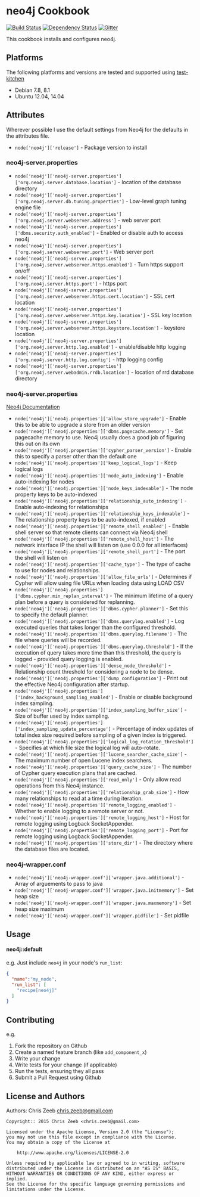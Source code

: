 neo4j Cookbook
==============
[![Build Status](https://travis-ci.org/czeeb/neo4j-cookbook.svg?branch=master)](https://travis-ci.org/czeeb/neo4j-cookbook)
[![Dependency Status](https://gemnasium.com/czeeb/neo4j-cookbook.svg)](https://gemnasium.com/czeeb/neo4j-cookbook)
[![Gitter](https://badges.gitter.im/Join%20Chat.svg)](https://gitter.im/czeeb/neo4j-cookbook?utm_source=badge&utm_medium=badge&utm_campaign=pr-badge)

This cookbook installs and configures neo4j.

Platforms
---------
The following platforms and versions are tested and supported using [test-kitchen](http://kitchen.ci/)

* Debian 7.8, 8.1
* Ubuntu 12.04, 14.04

Attributes
----------

Wherever possible I use the default settings from Neo4j for the defaults in the attributes file.

* `node['neo4j']['release']` - Package version to install

### neo4j-server.properties

* `node['neo4j']['neo4j-server.properties']['org.neo4j.server.database.location']` - location of the database directory
* `node['neo4j']['neo4j-server.properties']['org.neo4j.server.db.tuning.properties']` - Low-level graph tuning engine file
* `node['neo4j']['neo4j-server.properties']['org.neo4j.server.webserver.address']` - web server port
* `node['neo4j']['neo4j-server.properties']['dbms.security.auth_enabled']` - Enabled or disable auth to access neo4j
* `node['neo4j']['neo4j-server.properties']['org.neo4j.server.webserver.port']` - Web server port
* `node['neo4j']['neo4j-server.properties']['org.neo4j.server.webserver.https.enabled']` - Turn https support on/off
* `node['neo4j']['neo4j-server.properties']['org.neo4j.server.https.port']` - https port
* `node['neo4j']['neo4j-server.properties']['org.neo4j.server.webserver.https.cert.location']` - SSL cert location
* `node['neo4j']['neo4j-server.properties']['org.neo4j.server.webserver.https.key.location']` - SSL key location
* `node['neo4j']['neo4j-server.properties']['org.neo4j.server.webserver.https.keystore.location']` - keystore location
* `node['neo4j']['neo4j-server.properties']['org.neo4j.server.http.log.enabled']` - enable/disable http logging
* `node['neo4j']['neo4j-server.properties']['org.neo4j.server.http.log.config']` - http logging config
* `node['neo4j']['neo4j-server.properties']['org.neo4j.server.webadmin.rrdb.location']` - location of rrd database directory

### neo4j-server.properties

[Neo4j Documentation](http://neo4j.com/docs/stable/configuration-settings.html)

* `node['neo4j']['neo4j.properties']['allow_store_upgrade']` - Enable this to be able to upgrade a store from an older version
* `node['neo4j']['neo4j.properties']['dbms.pagecache.memory']` - Set pagecache memory to use. Neo4j usually does a good job of figuring this out on its own
* `node['neo4j']['neo4j.properties']['cypher_parser_version']` - Enable this to specify a parser other than the default one
* `node['neo4j']['neo4j.properties']['keep_logical_logs']` - Keep logical logs
* `node['neo4j']['neo4j.properties']['node_auto_indexing']` - Enable auto-indexing for nodes
* `node['neo4j']['neo4j.properties']['node_keys_indexable']` - The node property keys to be auto-indexed
* `node['neo4j']['neo4j.properties']['relationship_auto_indexing']` - Enable auto-indexing for relationships
* `node['neo4j']['neo4j.properties']['relationship_keys_indexable']` - The relationship property keys to be auto-indexed, if enabled
* `node['neo4j']['neo4j.properties']['remote_shell_enabled']` - Enable shell server so that remote clients can connect via Neo4j shell
* `node['neo4j']['neo4j.properties']['remote_shell_host']` - The network interface IP the shell will listen on (use 0.0.0 for all interfaces)
* `node['neo4j']['neo4j.properties']['remote_shell_port']` - The port the shell will listen on
* `node['neo4j']['neo4j.properties']['cache_type']` - The type of cache to use for nodes and relationships.
* `node['neo4j']['neo4j.properties']['allow_file_urls']` - Determines if Cypher will allow using file URLs when loading data using LOAD CSV
* `node['neo4j']['neo4j.properties']['dbms.cypher.min_replan_interval']` - The minimum lifetime of a query plan before a query is considered for replanning.
* `node['neo4j']['neo4j.properties']['dbms.cypher.planner']` - Set this to specify the default planner.
* `node['neo4j']['neo4j.properties']['dbms.querylog.enabled']` - Log executed queries that takes longer than the configured threshold.
* `node['neo4j']['neo4j.properties']['dbms.querylog.filename']` - The file where queries will be recorded.
* `node['neo4j']['neo4j.properties']['dbms.querylog.threshold']` - If the execution of query takes more time than this threshold, the query is logged - provided query logging is enabled.
* `node['neo4j']['neo4j.properties']['dense_node_threshold']` - Relationship count threshold for considering a node to be dense.
* `node['neo4j']['neo4j.properties']['dump_configuration']` - Print out the effective Neo4j configuration after startup.
* `node['neo4j']['neo4j.properties']['index_background_sampling_enabled']` - Enable or disable background index sampling.
* `node['neo4j']['neo4j.properties']['index_sampling_buffer_size']` - Size of buffer used by index sampling.
* `node['neo4j']['neo4j.properties']['index_sampling_update_percentage']` - Percentage of index updates of total index size required before sampling of a given index is triggered.
* `node['neo4j']['neo4j.properties']['logical_log_rotation_threshold']` - Specifies at which file size the logical log will auto-rotate.
* `node['neo4j']['neo4j.properties']['lucene_searcher_cache_size']` - The maximum number of open Lucene index searchers.
* `node['neo4j']['neo4j.properties']['query_cache_size']` - The number of Cypher query execution plans that are cached.
* `node['neo4j']['neo4j.properties']['read_only']` - Only allow read operations from this Neo4j instance.
* `node['neo4j']['neo4j.properties']['relationship_grab_size']` - How many relationships to read at a time during iteration.
* `node['neo4j']['neo4j.properties']['remote_logging_enabled']` - Whether to enable logging to a remote server or not.
* `node['neo4j']['neo4j.properties']['remote_logging_host']` - Host for remote logging using Logback SocketAppender.
* `node['neo4j']['neo4j.properties']['remote_logging_port']` - Port for remote logging using Logback SocketAppender.
* `node['neo4j']['neo4j.properties']['store_dir']` - The directory where the database files are located.

### neo4j-wrapper.conf
* `node['neo4j']['neo4j-wrapper.conf']['wrapper.java.additional']` - Array of arguements to pass to java
* `node['neo4j']['neo4j-wrapper.conf']['wrapper.java.initmemory']` - Set heap size
* `node['neo4j']['neo4j-wrapper.conf']['wrapper.java.maxmemory']` - Set heap size maximum
* `node['neo4j']['neo4j-wrapper.conf']['wrapper.pidfile']` - Set pidfile

Usage
-----
#### neo4j::default

e.g.
Just include `neo4j` in your node's `run_list`:

```json
{
  "name":"my_node",
  "run_list": [
    "recipe[neo4j]"
  ]
}
```

Contributing
------------
e.g.
1. Fork the repository on Github
2. Create a named feature branch (like `add_component_x`)
3. Write your change
4. Write tests for your change (if applicable)
5. Run the tests, ensuring they all pass
6. Submit a Pull Request using Github

License and Authors
-------------------
Authors: Chris Zeeb <chris.zeeb@gmail.com>

```text
Copyright:: 2015 Chris Zeeb <chris.zeeb@gmail.com>

Licensed under the Apache License, Version 2.0 (the "License");
you may not use this file except in compliance with the License.
You may obtain a copy of the License at

    http://www.apache.org/licenses/LICENSE-2.0

Unless required by applicable law or agreed to in writing, software
distributed under the License is distributed on an "AS IS" BASIS,
WITHOUT WARRANTIES OR CONDITIONS OF ANY KIND, either express or implied.
See the License for the specific language governing permissions and
limitations under the License.
```
